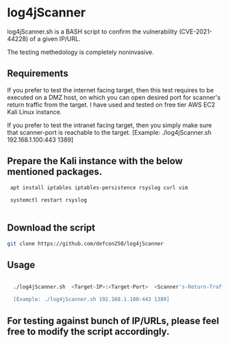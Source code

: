 # log4jScanner

 log4jScanner.sh is a BASH script to confirm the vulnerability (CVE-2021-44228) of a given IP/URL.
 
 The testing methedology is completely noninvasive. 
 
## Requirements

If you prefer to test the internet facing target, then this test requires to be executed on a DMZ host,
on which you can open desired port for scanner's return traffic from the target. I have used and tested on free tier AWS EC2 Kali Linux instance. 

If you prefer to test the intranet facing target, then you simply make sure that scanner-port is reachable to the target. 
[Example: ./log4jScanner.sh 192.168.1.100:443 1389]

## Prepare the Kali instance with the below mentioned packages.

```bash
 apt install iptables iptables-persistence rsyslog curl vim
 
 systemctl restart rsyslog
 
```
## Download the script
```bash
git clone https://github.com/defcon250/log4jScanner
```

## Usage

```bash

  ./log4jScanner.sh  <Target-IP>:<Target-Port>  <Scanner's-Return-Traffic-Port>  
  
  [Example: ./log4jScanner.sh 192.168.1.100:443 1389]

```
## For testing against bunch of IP/URLs, please feel free to modify the script accordingly.



